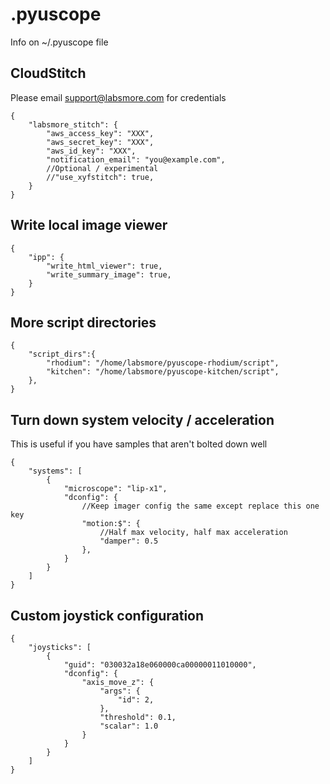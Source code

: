 # .pyuscope

Info on ~/.pyuscope file

## CloudStitch

Please email support@labsmore.com for credentials

    {
        "labsmore_stitch": {
            "aws_access_key": "XXX",
            "aws_secret_key": "XXX",
            "aws_id_key": "XXX",
            "notification_email": "you@example.com",
            //Optional / experimental
            //"use_xyfstitch": true,
        }
    }

## Write local image viewer

    {
        "ipp": {
            "write_html_viewer": true,
            "write_summary_image": true,
        }
    }

## More script directories

    {
        "script_dirs":{
            "rhodium": "/home/labsmore/pyuscope-rhodium/script",
            "kitchen": "/home/labsmore/pyuscope-kitchen/script",
        },
    }

## Turn down system velocity / acceleration

This is useful if you have samples that aren't bolted down well

    {
        "systems": [
            {
                "microscope": "lip-x1",
                "dconfig": {
                    //Keep imager config the same except replace this one key
                    "motion:$": {
                        //Half max velocity, half max acceleration
                        "damper": 0.5
                    },
                }
            }
        ]
    }

## Custom joystick configuration

    {
        "joysticks": [
            {
                "guid": "030032a18e060000ca00000011010000",
                "dconfig": {
                    "axis_move_z": {
                        "args": {
                            "id": 2,
                        },
                        "threshold": 0.1,
                        "scalar": 1.0
                    }
                }
            }
        ]
    }

